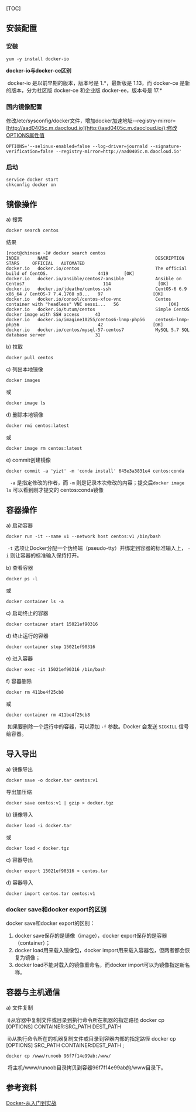 [TOC]





## 安装配置

### 安装

```shell
yum -y install docker-io
```



**docker-io与docker-ce区别**

​         docker-io 是以前早期的版本，版本号是 1.\*，最新版是 1.13，而 docker-ce 是新的版本，分为社区版 docker-ce 和企业版 docker-ee，版本号是 17.\*



### 国内镜像配置

​        修改/etc/sysconfig/docker文件，增加docker加速地址--registry-mirror=[http://aad0405c.m.daocloud.io](http://aad0405c.m.daocloud.io/);修改OPTIONS属性值

```shell
OPTIONS='--selinux-enabled=false --log-driver=journald --signature-verification=false --registry-mirror=http://aad0405c.m.daocloud.io'
```



### 启动

```
service docker start
chkconfig docker on
```



## 镜像操作

a) 搜索

```shell
docker search centos
```

结果

```
[root@chinese ~]# docker search centos
INDEX       NAME                                         DESCRIPTION                                     STARS     OFFICIAL   AUTOMATED
docker.io   docker.io/centos                             The official build of CentOS.                   4419      [OK]       
docker.io   docker.io/ansible/centos7-ansible            Ansible on Centos7                              114                  [OK]
docker.io   docker.io/jdeathe/centos-ssh                 CentOS-6 6.9 x86_64 / CentOS-7 7.4.1708 x8...   97                   [OK]
docker.io   docker.io/consol/centos-xfce-vnc             Centos container with "headless" VNC sessi...   56                   [OK]
docker.io   docker.io/tutum/centos                       Simple CentOS docker image with SSH access      43                   
docker.io   docker.io/imagine10255/centos6-lnmp-php56    centos6-lnmp-php56                              42                   [OK]
docker.io   docker.io/centos/mysql-57-centos7            MySQL 5.7 SQL database server                   31                   

```





b) 拉取

```shell
docker pull centos
```



c) 列出本地镜像

```shell
docker images
```

或

```shell
docker image ls
```



d) 删除本地镜像

```shell
docker rmi centos:latest
```

或

```shell
docker image rm centos:latest
```



e) commit创建镜像

```
docker commit -a 'yizt' -m 'conda install' 645e3a3831e4 centos:conda
```

​          ` -a` 是指定修改的作者，而 `-m` 则是记录本次修改的内容；提交后`docker image ls` 可以看到刚才提交的 centos:conda镜像



## 容器操作

a) 启动容器

```shell
docker run -it --name v1 --network host centos:v1 /bin/bash
```

​        `-t` 选项让Docker分配一个伪终端（pseudo-tty）并绑定到容器的标准输入上， `-i` 则让容器的标准输入保持打开。



b) 查看容器

```shell
docker ps -l
```

或

```shell
docker container ls -a
```



c) 启动终止的容器

```shell
docker container start 15021ef90316
```



d) 终止运行的容器

```shell
docker container stop 15021ef90316
```



e) 进入容器

```shell
docker exec -it 15021ef90316 /bin/bash
```



f) 容器删除

```shell
docker rm 411be4f25cb8
```

或

```shell
docker container rm 411be4f25cb8
```

​         如果要删除一个运行中的容器，可以添加 `-f` 参数。Docker 会发送 `SIGKILL` 信号给容器。



## 导入导出

a) 镜像导出

```shell
docker save -o docker.tar centos:v1
```

导出加压缩

```shell
docker save centos:v1 | gzip > docker.tgz
```



b) 镜像导入

```shell
docker load -i docker.tar
```

或

```shell
docker load < docker.tgz
```



c) 容器导出

```shell
docker export 15021ef90316 > centos.tar
```



d) 容器导入

```
docker import centos.tar centos:v1
```



### docker save和docker export的区别

docker save和docker export的区别：

1. docker save保存的是镜像（image），docker export保存的是容器（container）；
2. docker load用来载入镜像包，docker import用来载入容器包，但两者都会恢复为镜像；
3. docker load不能对载入的镜像重命名，而docker import可以为镜像指定新名称。



## 容器与主机通信

a) 文件复制

​     i)从容器中复制文件或目录到执行命令所在机器的指定路径
docker cp [OPTIONS] CONTAINER:SRC_PATH DEST_PATH

​     ii)从执行命令所在的机器复制文件或目录到容器内部的指定路径
docker cp [OPTIONS] SRC_PATH CONTAINER:DEST_PATH ;

```shell
docker cp /www/runoob 96f7f14e99ab:/www/
```

​        将主机/www/runoob目录拷贝到容器96f7f14e99ab的/www目录下。



## 参考资料

[Docker-从入门到实战](https://yeasy.gitbooks.io/docker_practice/content/basic_concept/image.html)
